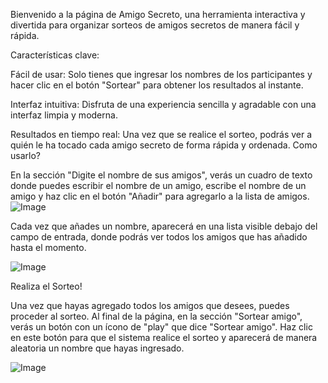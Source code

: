 Bienvenido a la página de Amigo Secreto, una herramienta interactiva y divertida para organizar sorteos de amigos secretos de manera fácil y rápida.

Características clave:

Fácil de usar: Solo tienes que ingresar los nombres de los participantes y hacer clic en el botón "Sortear" para obtener los resultados al instante.

Interfaz intuitiva: Disfruta de una experiencia sencilla y agradable con una interfaz limpia y moderna.

Resultados en tiempo real: Una vez que se realice el sorteo, podrás ver a quién le ha tocado cada amigo secreto de forma rápida y ordenada.
Como usarlo?

En la sección "Digite el nombre de sus amigos", verás un cuadro de texto donde puedes escribir el nombre de un amigo, escribe el nombre de un amigo y haz clic en el botón "Añadir" para agregarlo a la lista de amigos.
![Image](https://github.com/user-attachments/assets/00b387c0-29c9-402b-a5a3-338109f39b9a)


Cada vez que añades un nombre, aparecerá en una lista visible debajo del campo de entrada, donde podrás ver todos los amigos que has añadido hasta el momento.

![Image](https://github.com/user-attachments/assets/e02a7e04-5709-46cf-b739-ab7e56fd06ed)

Realiza el Sorteo!

Una vez que hayas agregado todos los amigos que desees, puedes proceder al sorteo. Al final de la página, en la sección "Sortear amigo", verás un botón con un ícono de "play" que dice "Sortear amigo".
Haz clic en este botón para que el sistema realice el sorteo y aparecerá de manera aleatoria un nombre que hayas ingresado.

![Image](https://github.com/user-attachments/assets/d1067470-fb84-43b4-9e17-b7585d13072c)
